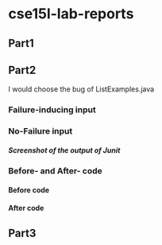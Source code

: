 # cse15l-lab-reports
## Part1

## Part2
I would choose the bug of ListExamples.java

### Failure-inducing input

### No-Failure input


##### Screenshot of the output of Junit

### Before- and After- code

#### Before code

#### After code

## Part3

